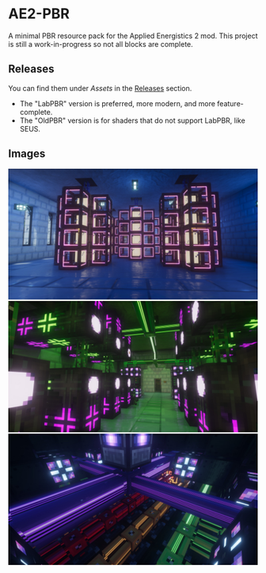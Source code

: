 # AE2-PBR
A minimal PBR resource pack for the Applied Energistics 2 mod. This project is still a work-in-progress so not all blocks are complete.

## Releases
You can find them under _Assets_ in the [Releases](https://github.com/Null-MC/AE2-PBR/releases) section.
- The "LabPBR" version is preferred, more modern, and more feature-complete.
- The "OldPBR" version is for shaders that do not support LabPBR, like SEUS.

## Images
![1](media/assemblers.jpg?raw=true)
![2](media/crafters.jpg?raw=true)
![3](media/reactor.jpg?raw=true)
